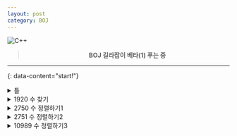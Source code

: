 ```yaml
---
layout: post
category: BOJ
---
```

![C++](https://img.shields.io/badge/c++-%2300599C.svg?style=for-the-badge&logo=c%2B%2B&logoColor=white)

> **<center>BOJ 길라잡이 베타(1) 푸는 중</center>**

---
{: data-content="start!"}

<details>
<summary>틀</summary>
<div markdown="1">

```c++

```

</div>
</details>

<details>
<summary>1920 수 찾기</summary>
<div markdown="1">

C++ STL 사용해서 풀면,
```c++
#include <iostream>
#include <algorithm>
#include <vector>

using namespace std;

int main(){
    ios_base::sync_with_stdio(false);
    cin.tie(0);
    cout.tie(0);
    int n,m, temp;
    vector<int> v;
    cin >> n;
    for (int i = 0; i < n;i++){
        cin >> temp;
        v.push_back(temp);
    }
    sort(v.begin(), v.end());
    cin >> m;
    for (int i = 0; i < m;i++){
        cin >> temp;
        cout << binary_search(v.begin(), v.end(), temp) << '\n';
    }
}
```

사용안한 것, 재귀로 풀었다.
```c++
#include <iostream>
#include <algorithm>
#include <vector>

using namespace std;
vector<int> v;

bool binarySearch(int start, int end, int key)
{
    if (start > end)
        return false;
    int mid = (start + end) / 2;

    if (v[mid] == key)
    {
        return true;
    }
    else if (v[mid] > key)
    {
        return binarySearch(start, mid - 1, key);
    }
    else
    {
        return binarySearch(mid + 1, end, key);
    }
}

int main()
{
    ios_base::sync_with_stdio(false);
    cin.tie(0);
    cout.tie(0);
    int n,m, temp;
    cin >> n;
    for (int i = 0; i < n; i++)
    {
        cin >> temp;
        v.push_back(temp);
    }
    sort(v.begin(), v.end());
    cin >> m;
    for (int i = 0; i < m; i++)
    {
        cin >> temp;
        cout << binarySearch(0, v.size()-1, temp) << '\n';
    }
    return 0;
}
```

</div>
</details>

<details>
<summary>2750 수 정렬하기1</summary>
<div markdown="1">

```c++
#include <iostream>
#include <algorithm>
#include <vector>

using namespace std;

int main(){
    ios_base::sync_with_stdio(false);
    cin.tie(0);
    cout.tie(0);
    int n, temp;
    vector<int> v;

    cin >> n;
    for (int i = 0; i < n; i++){
        cin >> temp;
        v.push_back(temp);
    }

    sort(v.begin(), v.end());
    for (int i=0; i < v.size(); i++){
        cout << v[i] << '\n';
    }

    return 0;
}
```

</div>
</details>

<details>
<summary>2751 수 정렬하기2</summary>
<div markdown="1">


```c++
#include <iostream>

using namespace std;

int N, arr[1000001];
int *arr2;

void merge(int left, int right)
{
    int mid = (left + right) / 2;

    int i = left;
    int j = mid + 1;
    int k = left;
    while (i <= mid && j <= right)
    {
        if (arr[i] <= arr[j])
            arr2[k++] = arr[i++];
        else
            arr2[k++] = arr[j++];
    }

    int tmp = i > mid ? j : i;

    while (k <= right)
        arr2[k++] = arr[tmp++];

    for (int i = left; i <= right; i++)
        arr[i] = arr2[i];
}

void partition(int left, int right)
{
    int mid;
    if (left < right)
    {
        mid = (left + right) / 2;
        partition(left, mid);
        partition(mid + 1, right);
        merge(left, right);
    }
}

int main()
{
    scanf("%d", &N);
    arr2 = new int[N];
    for (int i = 0; i < N; i++)
        scanf("%d", &arr[i]);

    partition(0, N - 1);

    for (int i = 0; i < N; i++)
        printf("%d\n", arr[i]);
}
```

</div>
</details>

<details>
<summary>10989 수 정렬하기3</summary>
<div markdown="1">

```c++

```

</div>
</details>
